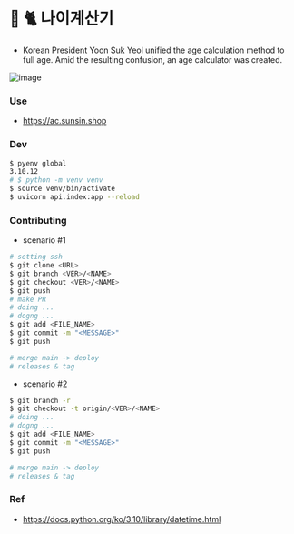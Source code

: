 # 💾 🐈 나이계산기
- Korean President Yoon Suk Yeol unified the age calculation method to full age. Amid the resulting confusion, an age calculator was created.

![image](https://github.com/user-attachments/assets/17c57036-eb57-43f9-9e0e-19c992365bdd)

### Use
- https://ac.sunsin.shop
### Dev
```bash
$ pyenv global
3.10.12
# $ python -m venv venv
$ source venv/bin/activate
$ uvicorn api.index:app --reload
```

### Contributing
- scenario #1
```bash
# setting ssh
$ git clone <URL>
$ git branch <VER>/<NAME>
$ git checkout <VER>/<NAME>
$ git push
# make PR
# doing ...
# dogng ...
$ git add <FILE_NAME>
$ git commit -m "<MESSAGE>"
$ git push

# merge main -> deploy
# releases & tag
```
- scenario #2
```bash
$ git branch -r
$ git checkout -t origin/<VER>/<NAME>
# doing ...
# dogng ...
$ git add <FILE_NAME>
$ git commit -m "<MESSAGE>"
$ git push

# merge main -> deploy
# releases & tag
```
### Ref
- https://docs.python.org/ko/3.10/library/datetime.html
